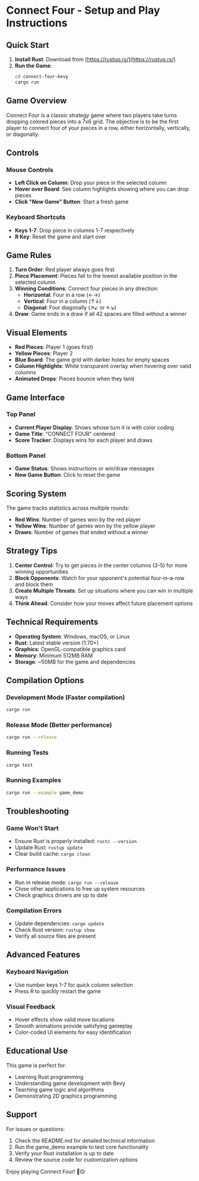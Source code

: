 # Connect Four - Setup and Play Instructions

## Quick Start

1. **Install Rust**: Download from [https://rustup.rs/](https://rustup.rs/)
2. **Run the Game**: 
   ```bash
   cd connect-four-bevy
   cargo run
   ```

## Game Overview

Connect Four is a classic strategy game where two players take turns dropping colored pieces into a 7x6 grid. The objective is to be the first player to connect four of your pieces in a row, either horizontally, vertically, or diagonally.

## Controls

### Mouse Controls
- **Left Click on Column**: Drop your piece in the selected column
- **Hover over Board**: See column highlights showing where you can drop pieces
- **Click "New Game" Button**: Start a fresh game

### Keyboard Shortcuts
- **Keys 1-7**: Drop piece in columns 1-7 respectively
- **R Key**: Reset the game and start over

## Game Rules

1. **Turn Order**: Red player always goes first
2. **Piece Placement**: Pieces fall to the lowest available position in the selected column
3. **Winning Conditions**: Connect four pieces in any direction:
   - **Horizontal**: Four in a row (←→)
   - **Vertical**: Four in a column (↑↓)
   - **Diagonal**: Four diagonally (↗↙ or ↖↘)
4. **Draw**: Game ends in a draw if all 42 spaces are filled without a winner

## Visual Elements

- **Red Pieces**: Player 1 (goes first)
- **Yellow Pieces**: Player 2
- **Blue Board**: The game grid with darker holes for empty spaces
- **Column Highlights**: White transparent overlay when hovering over valid columns
- **Animated Drops**: Pieces bounce when they land

## Game Interface

### Top Panel
- **Current Player Display**: Shows whose turn it is with color coding
- **Game Title**: "CONNECT FOUR" centered
- **Score Tracker**: Displays wins for each player and draws

### Bottom Panel
- **Game Status**: Shows instructions or win/draw messages
- **New Game Button**: Click to reset the game

## Scoring System

The game tracks statistics across multiple rounds:
- **Red Wins**: Number of games won by the red player
- **Yellow Wins**: Number of games won by the yellow player
- **Draws**: Number of games that ended without a winner

## Strategy Tips

1. **Center Control**: Try to get pieces in the center columns (3-5) for more winning opportunities
2. **Block Opponents**: Watch for your opponent's potential four-in-a-row and block them
3. **Create Multiple Threats**: Set up situations where you can win in multiple ways
4. **Think Ahead**: Consider how your moves affect future placement options

## Technical Requirements

- **Operating System**: Windows, macOS, or Linux
- **Rust**: Latest stable version (1.70+)
- **Graphics**: OpenGL-compatible graphics card
- **Memory**: Minimum 512MB RAM
- **Storage**: ~50MB for the game and dependencies

## Compilation Options

### Development Mode (Faster compilation)
```bash
cargo run
```

### Release Mode (Better performance)
```bash
cargo run --release
```

### Running Tests
```bash
cargo test
```

### Running Examples
```bash
cargo run --example game_demo
```

## Troubleshooting

### Game Won't Start
- Ensure Rust is properly installed: `rustc --version`
- Update Rust: `rustup update`
- Clear build cache: `cargo clean`

### Performance Issues
- Run in release mode: `cargo run --release`
- Close other applications to free up system resources
- Check graphics drivers are up to date

### Compilation Errors
- Update dependencies: `cargo update`
- Check Rust version: `rustup show`
- Verify all source files are present

## Advanced Features

### Keyboard Navigation
- Use number keys 1-7 for quick column selection
- Press R to quickly restart the game

### Visual Feedback
- Hover effects show valid move locations
- Smooth animations provide satisfying gameplay
- Color-coded UI elements for easy identification

## Educational Use

This game is perfect for:
- Learning Rust programming
- Understanding game development with Bevy
- Teaching game logic and algorithms
- Demonstrating 2D graphics programming

## Support

For issues or questions:
1. Check the README.md for detailed technical information
2. Run the game_demo example to test core functionality
3. Verify your Rust installation is up to date
4. Review the source code for customization options

Enjoy playing Connect Four! 🔴🟡